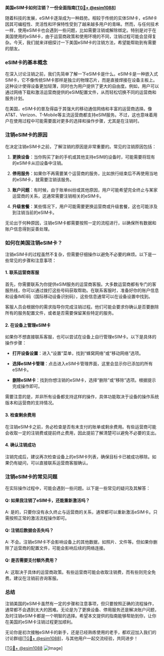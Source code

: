 **美国eSIM卡如何注销？一份全面指南[[TG💪+ @esim1088](https://t.me/s/esim1088)]**

随着科技的发展，eSIM卡逐渐成为一种趋势。相较于传统的实体SIM卡，eSIM卡因其可编程性、灵活性和环保特性受到了越来越多用户的青睐。然而，与任何技术一样，使用eSIM卡也会遇到一些问题，比如需要注销或解除绑定。特别是对于在美国使用的eSIM卡，由于运营商政策和使用环境的不同，注销过程可能会显得复杂。今天，我们就来详细探讨一下美国eSIM卡的注销方法，希望能帮助到有需要的朋友。

### eSIM卡的基本概念

在深入讨论注销之前，我们先简单了解一下eSIM卡是什么。eSIM卡是一种嵌入式SIM卡，它不像传统SIM卡那样是独立的物理芯片，而是直接焊接在设备主板上。这种设计使得设备更加轻薄，同时也为用户提供了更大的自由度。例如，用户可以通过网络下载和激活运营商提供的eSIM配置文件，从而轻松切换不同的运营商和服务计划。

在美国，eSIM卡的普及得益于其强大的移动通信网络和丰富的运营商选择。像AT&T、Verizon、T-Mobile等主流运营商都支持eSIM服务。不过，这也意味着用户在使用过程中可能需要面对更多的选择和操作步骤，尤其是在注销时。

### 注销eSIM卡的原因

在决定注销eSIM卡之前，了解注销的原因是非常重要的。常见的注销原因包括：

1. **更换设备**：当你购买了新的手机或其他支持eSIM的设备时，可能需要将现有的eSIM卡从旧设备中注销。
   
2. **停用服务**：如果你不再需要某个运营商的服务，比如旅行结束后不再使用当地的eSIM卡，就需要注销该服务。

3. **账户问题**：有时候，由于账单纠纷或其他原因，用户可能希望完全终止与某家运营商的关系，这通常需要注销相关的eSIM卡。

4. **升级套餐**：某些情况下，用户可能需要更换运营商或升级套餐，这也可能涉及到注销当前的eSIM卡。

无论出于何种原因，注销eSIM卡都需要按照一定的流程进行，以确保所有数据和账户信息得到妥善处理。

### 如何在美国注销eSIM卡？

注销eSIM卡的过程虽然不复杂，但需要仔细操作以避免不必要的麻烦。以下是一些常见的步骤和注意事项：

#### 1. 联系运营商客服

首先，你需要联系为你提供eSIM服务的运营商客服。大多数运营商都有专门的客服热线，你可以通过拨打这些号码获取帮助。在联系客服时，准备好你的账户信息和设备IMEI码（国际移动设备识别码），这些信息通常可以在设备设置中找到。

客服人员会根据你的需求指导你完成注销过程。他们可能会要求你确认是否要删除所有的服务配置文件，或者是否需要保留某些特定的服务。

#### 2. 在设备上管理eSIM卡

如果你不想直接联系客服，也可以尝试在设备上自行管理eSIM卡。以下是具体的操作步骤：

- **打开设备设置**：进入“设置”菜单，找到“蜂窝网络”或“移动网络”选项。
  
- **选择eSIM卡管理**：点击进入eSIM卡管理界面，这里会显示你已添加的所有eSIM卡。

- **删除eSIM卡**：找到你想注销的eSIM卡，选择“删除”或“移除”选项。根据提示完成操作即可。

需要注意的是，并非所有设备都支持这样的操作，具体功能取决于设备的操作系统版本和运营商的支持情况。

#### 3. 检查剩余费用

在注销eSIM卡之前，务必检查是否有未支付的账单或剩余费用。有些运营商可能会收取一定的注销费或提前终止费用，因此提前了解清楚可以避免不必要的支出。

#### 4. 确认注销成功

注销完成后，建议再次检查设备上的eSIM卡列表，确保目标卡已被成功移除。如果仍有疑问，可以直接联系运营商客服确认。

### 注销eSIM卡的常见问题

在实际操作过程中，可能会遇到一些问题。以下是一些常见的疑问及其解答：

#### Q: 如果我注销了eSIM卡，还能重新激活吗？
A: 是的，只要你没有永久终止与运营商的关系，通常都可以重新激活eSIM卡。只需按照正常的激活流程操作即可。

#### Q: 注销后数据会丢失吗？
A: 不会。注销eSIM卡不会影响设备上的其他数据，如照片、文件等。但如果你删除了运营商的配置文件，可能会影响后续的网络连接。

#### Q: 是否需要支付额外费用？
A: 这取决于具体的运营商政策。有些运营商可能会收取注销费，而有些则完全免费。建议在注销前咨询客服。

### 总结

注销美国的eSIM卡虽然有一定的步骤和注意事项，但只要按照正确的流程操作，通常都不会遇到太大的困难。无论是为了更换设备、停用服务还是解决账户问题，及时注销eSIM卡都是一个明智的选择。希望本文提供的指南能够帮助到你，让你在美国的eSIM卡注销过程更加顺利。

无论你是初次接触eSIM卡的新手，还是已经熟练使用的老手，都欢迎加入我们的讨论群组[[TG💪+ @esim1088](https://t.me/s/esim1088)]，与其他用户一起交流经验，共同进步！

[[TG💪+ @esim1088](https://t.me/s/esim1088) ![Image](https://i.postimg.cc/4NQfJmqS/Snipaste-2025-05-13-00-14-12.png)]